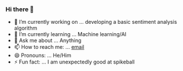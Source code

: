 ### Hi there 👋

 

- 🔭 I’m currently working on ... developing a basic sentiment analysis algorithm
- 🌱 I’m currently learning ... Machine learning/AI
- 💬 Ask me about ... Anything
- 📫 How to reach me: ... [email](mailto:evywang@umich.edu)
- 😄 Pronouns: ... He/Him
- ⚡ Fun fact: ... I am unexpectedly good at spikeball
